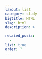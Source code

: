 ```yaml
---
layout: list
category: study
bigtitle: HTML
slug: html
description: >

related_posts:
  -
list: true
order: 7
---
```

